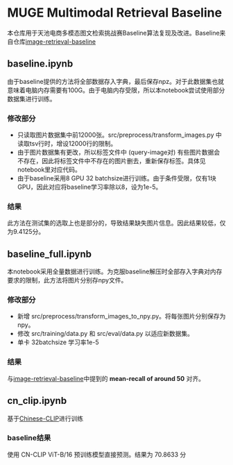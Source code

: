 # MUGE Multimodal Retrieval Baseline

本仓库用于天池电商多模态图文检索挑战赛Baseline算法复现及改进。Baseline来自仓库[image-retrieval-baseline](https://github.com/MUGE-2021/image-retrieval-baseline)

## baseline.ipynb

由于baseline提供的方法将全部数据存入字典，最后保存npz。对于此数据集也就意味着电脑内存需要有100G。由于电脑内存受限，所以本notebook尝试使用部分数据集进行训练。

### 修改部分

* 只读取图片数据集中前12000张。src/preprocess/transform_images.py 中读取tsv行时，增设12000行的限制。
* 由于图片数据集有更改，所以标签文件中 (query-image对) 有些图片数据会不存在，因此将标签文件中不存在的图片删去，重新保存标签。具体见notebook里对应代码。
* 由于baseline采用8 GPU 32 batchsize进行训练。由于条件受限，仅有1块GPU，因此对应将baseline学习率除以8，设为1e-5。

### 结果

此方法在测试集的选取上也是部分的，导致结果缺失图片信息。因此结果较低，仅为9.4125分。

## baseline_full.ipynb

本notebook采用全量数据进行训练。为克服baseline解压时全部存入字典对内存要求的限制，此方法将图片分别存npy文件。

### 修改部分

* 新增 src/preprocess/transform_images_to_npy.py。将每张图片分别保存为npy。
* 修改 src/training/data.py 和 src/eval/data.py 以适应新数据集。
* 单卡 32batchsize 学习率1e-5

### 结果

与[image-retrieval-baseline](https://github.com/MUGE-2021/image-retrieval-baseline)中提到的 **mean-recall of around 50** 对齐。

## cn_clip.ipynb

基于[Chinese-CLIP](https://github.com/OFA-Sys/Chinese-CLIP)进行训练

### baseline结果

使用 CN-CLIP ViT-B/16 预训练模型直接预测。结果为 70.8633 分